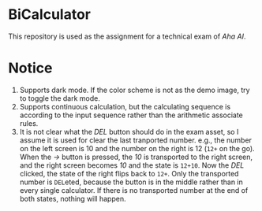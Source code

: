 # BiCalculator
This repository is used as the assignment for a technical exam of *Aha AI*.

# Notice
1. Supports dark mode. If the color scheme is not as the demo image, try to toggle the dark mode.
2. Supports continuous calculation, but the calculating sequence is according to the input sequence rather than the arithmetic associate rules.
3. It is not clear what the *DEL* button should do in the exam asset, so I assume it is used for clear the last tranported number. e.g., the number on the left screen is 10 and the number on the right is 12 (`12+` on the go). When the *→* button is pressed, the *10* is transported to the right screen, and the right screen becomes *10* and the state is `12+10`. Now the *DEL* clicked, the state of the right flips back to `12+`.
Only the transported number is `DEL`eted, because the button is in the middle rather than in every single calculator. If there is no transported number at the end of both states, nothing will happen.